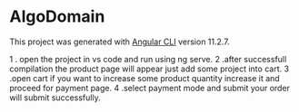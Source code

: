 # AlgoDomain

This project was generated with [Angular CLI](https://github.com/angular/angular-cli) version 11.2.7.

1 . open the project in vs code and run using ng serve.
2 .after successfull compilation the product page will appear just add some project into cart.
3 .open cart if you want to increase some product quantity increase it and proceed for payment page.
4 .select payment mode and submit your order will submit successfully.
